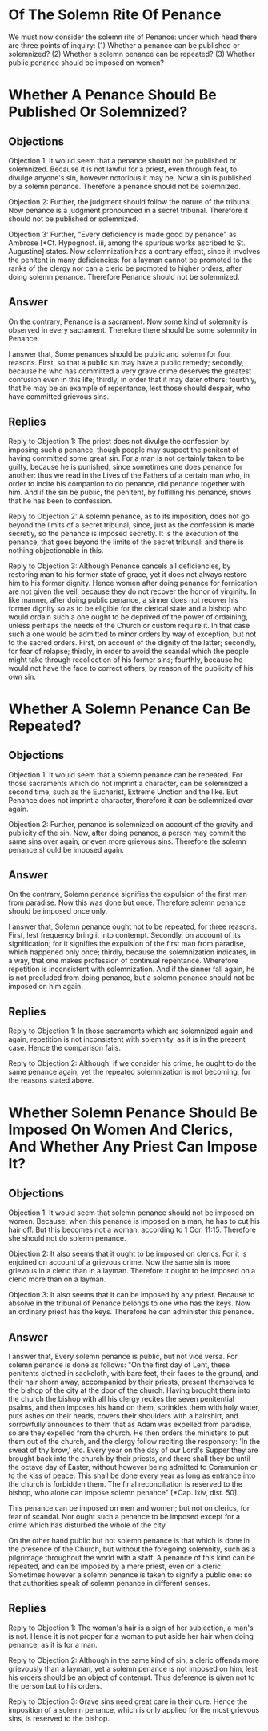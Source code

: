 # Of The Solemn Rite Of Penance

We must now consider the solemn rite of Penance: under which head there are three points of inquiry:
(1) Whether a penance can be published or solemnized?
(2) Whether a solemn penance can be repeated?
(3) Whether public penance should be imposed on women?
# Whether A Penance Should Be Published Or Solemnized?

## Objections

Objection 1: It would seem that a penance should not be published or solemnized. Because it is not lawful for a priest, even through fear, to divulge anyone's sin, however notorious it may be. Now a sin is published by a solemn penance. Therefore a penance should not be solemnized.

Objection 2: Further, the judgment should follow the nature of the tribunal. Now penance is a judgment pronounced in a secret tribunal. Therefore it should not be published or solemnized.

Objection 3: Further, "Every deficiency is made good by penance" as Ambrose [*Cf. Hypognost. iii, among the spurious works ascribed to St. Augustine] states. Now solemnization has a contrary effect, since it involves the penitent in many deficiencies: for a layman cannot be promoted to the ranks of the clergy nor can a cleric be promoted to higher orders, after doing solemn penance. Therefore Penance should not be solemnized.

## Answer

On the contrary, Penance is a sacrament. Now some kind of solemnity is observed in every sacrament. Therefore there should be some solemnity in Penance.

I answer that, Some penances should be public and solemn for four reasons. First, so that a public sin may have a public remedy; secondly, because he who has committed a very grave crime deserves the greatest confusion even in this life; thirdly, in order that it may deter others; fourthly, that he may be an example of repentance, lest those should despair, who have committed grievous sins.

## Replies

Reply to Objection 1: The priest does not divulge the confession by imposing such a penance, though people may suspect the penitent of having committed some great sin. For a man is not certainly taken to be guilty, because he is punished, since sometimes one does penance for another: thus we read in the Lives of the Fathers of a certain man who, in order to incite his companion to do penance, did penance together with him. And if the sin be public, the penitent, by fulfilling his penance, shows that he has been to confession.

Reply to Objection 2: A solemn penance, as to its imposition, does not go beyond the limits of a secret tribunal, since, just as the confession is made secretly, so the penance is imposed secretly. It is the execution of the penance, that goes beyond the limits of the secret tribunal: and there is nothing objectionable in this.

Reply to Objection 3: Although Penance cancels all deficiencies, by restoring man to his former state of grace, yet it does not always restore him to his former dignity. Hence women after doing penance for fornication are not given the veil, because they do not recover the honor of virginity. In like manner, after doing public penance, a sinner does not recover his former dignity so as to be eligible for the clerical state and a bishop who would ordain such a one ought to be deprived of the power of ordaining, unless perhaps the needs of the Church or custom require it. In that case such a one would be admitted to minor orders by way of exception, but not to the sacred orders. First, on account of the dignity of the latter; secondly, for fear of relapse; thirdly, in order to avoid the scandal which the people might take through recollection of his former sins; fourthly, because he would not have the face to correct others, by reason of the publicity of his own sin.
# Whether A Solemn Penance Can Be Repeated?

## Objections

Objection 1: It would seem that a solemn penance can be repeated. For those sacraments which do not imprint a character, can be solemnized a second time, such as the Eucharist, Extreme Unction and the like. But Penance does not imprint a character, therefore it can be solemnized over again.

Objection 2: Further, penance is solemnized on account of the gravity and publicity of the sin. Now, after doing penance, a person may commit the same sins over again, or even more grievous sins. Therefore the solemn penance should be imposed again.

## Answer

On the contrary, Solemn penance signifies the expulsion of the first man from paradise. Now this was done but once. Therefore solemn penance should be imposed once only.

I answer that, Solemn penance ought not to be repeated, for three reasons. First, lest frequency bring it into contempt. Secondly, on account of its signification; for it signifies the expulsion of the first man from paradise, which happened only once; thirdly, because the solemnization indicates, in a way, that one makes profession of continual repentance. Wherefore repetition is inconsistent with solemnization. And if the sinner fall again, he is not precluded from doing penance, but a solemn penance should not be imposed on him again.

## Replies

Reply to Objection 1: In those sacraments which are solemnized again and again, repetition is not inconsistent with solemnity, as it is in the present case. Hence the comparison fails.

Reply to Objection 2: Although, if we consider his crime, he ought to do the same penance again, yet the repeated solemnization is not becoming, for the reasons stated above.
# Whether Solemn Penance Should Be Imposed On Women And Clerics, And Whether Any Priest Can Impose It?

## Objections

Objection 1: It would seem that solemn penance should not be imposed on women. Because, when this penance is imposed on a man, he has to cut his hair off. But this becomes not a woman, according to 1 Cor. 11:15. Therefore she should not do solemn penance.

Objection 2: It also seems that it ought to be imposed on clerics. For it is enjoined on account of a grievous crime. Now the same sin is more grievous in a cleric than in a layman. Therefore it ought to be imposed on a cleric more than on a layman.

Objection 3: It also seems that it can be imposed by any priest. Because to absolve in the tribunal of Penance belongs to one who has the keys. Now an ordinary priest has the keys. Therefore he can administer this penance.

## Answer



I answer that, Every solemn penance is public, but not vice versa. For solemn penance is done as follows: "On the first day of Lent, these penitents clothed in sackcloth, with bare feet, their faces to the ground, and their hair shorn away, accompanied by their priests, present themselves to the bishop of the city at the door of the church. Having brought them into the church the bishop with all his clergy recites the seven penitential psalms, and then imposes his hand on them, sprinkles them with holy water, puts ashes on their heads, covers their shoulders with a hairshirt, and sorrowfully announces to them that as Adam was expelled from paradise, so are they expelled from the church. He then orders the ministers to put them out of the church, and the clergy follow reciting the responsory: 'In the sweat of thy brow,' etc. Every year on the day of our Lord's Supper they are brought back into the church by their priests, and there shall they be until the octave day of Easter, without however being admitted to Communion or to the kiss of peace. This shall be done every year as long as entrance into the church is forbidden them. The final reconciliation is reserved to the bishop, who alone can impose solemn penance" [*Cap. lxiv, dist. 50].

This penance can be imposed on men and women; but not on clerics, for fear of scandal. Nor ought such a penance to be imposed except for a crime which has disturbed the whole of the city.

On the other hand public but not solemn penance is that which is done in the presence of the Church, but without the foregoing solemnity, such as a pilgrimage throughout the world with a staff. A penance of this kind can be repeated, and can be imposed by a mere priest, even on a cleric. Sometimes however a solemn penance is taken to signify a public one: so that authorities speak of solemn penance in different senses.

## Replies

Reply to Objection 1: The woman's hair is a sign of her subjection, a man's is not. Hence it is not proper for a woman to put aside her hair when doing penance, as it is for a man.

Reply to Objection 2: Although in the same kind of sin, a cleric offends more grievously than a layman, yet a solemn penance is not imposed on him, lest his orders should be an object of contempt. Thus deference is given not to the person but to his orders.

Reply to Objection 3: Grave sins need great care in their cure. Hence the imposition of a solemn penance, which is only applied for the most grievous sins, is reserved to the bishop.
